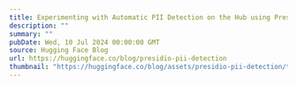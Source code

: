 ```yaml
---
title: Experimenting with Automatic PII Detection on the Hub using Presidio
description: ""
summary: ""
pubDate: Wed, 10 Jul 2024 00:00:00 GMT
source: Hugging Face Blog
url: https://huggingface.co/blog/presidio-pii-detection
thumbnail: "https://huggingface.co/blog/assets/presidio-pii-detection/thumbnail.png"
---
```


